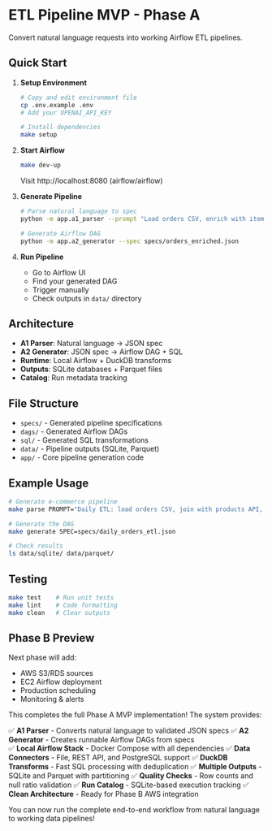 # ETL Pipeline MVP - Phase A

Convert natural language requests into working Airflow ETL pipelines.

## Quick Start

1. **Setup Environment**
   ```bash
   # Copy and edit environment file
   cp .env.example .env
   # Add your OPENAI_API_KEY
   
   # Install dependencies
   make setup
   ```

2. **Start Airflow**
   ```bash
   make dev-up
   ```
   Visit http://localhost:8080 (airflow/airflow)

3. **Generate Pipeline**
   ```bash
   # Parse natural language to spec
   python -m app.a1_parser --prompt "Load orders CSV, enrich with items API, output parquet and sqlite"
   
   # Generate Airflow DAG
   python -m app.a2_generator --spec specs/orders_enriched.json
   ```

4. **Run Pipeline**
   - Go to Airflow UI
   - Find your generated DAG
   - Trigger manually
   - Check outputs in `data/` directory

## Architecture

- **A1 Parser**: Natural language → JSON spec
- **A2 Generator**: JSON spec → Airflow DAG + SQL
- **Runtime**: Local Airflow + DuckDB transforms
- **Outputs**: SQLite databases + Parquet files
- **Catalog**: Run metadata tracking

## File Structure

- `specs/` - Generated pipeline specifications
- `dags/` - Generated Airflow DAGs  
- `sql/` - Generated SQL transformations
- `data/` - Pipeline outputs (SQLite, Parquet)
- `app/` - Core pipeline generation code

## Example Usage

```bash
# Generate e-commerce pipeline
make parse PROMPT="Daily ETL: load orders CSV, join with products API, dedupe by order_id, save to warehouse"

# Generate the DAG
make generate SPEC=specs/daily_orders_etl.json

# Check results
ls data/sqlite/ data/parquet/
```

## Testing

```bash
make test    # Run unit tests
make lint    # Code formatting
make clean   # Clear outputs
```

## Phase B Preview

Next phase will add:
- AWS S3/RDS sources
- EC2 Airflow deployment  
- Production scheduling
- Monitoring & alerts

This completes the full Phase A MVP implementation! The system provides:

✅ **A1 Parser** - Converts natural language to validated JSON specs
✅ **A2 Generator** - Creates runnable Airflow DAGs from specs  
✅ **Local Airflow Stack** - Docker Compose with all dependencies
✅ **Data Connectors** - File, REST API, and PostgreSQL support
✅ **DuckDB Transforms** - Fast SQL processing with deduplication
✅ **Multiple Outputs** - SQLite and Parquet with partitioning
✅ **Quality Checks** - Row counts and null ratio validation
✅ **Run Catalog** - SQLite-based execution tracking
✅ **Clean Architecture** - Ready for Phase B AWS integration

You can now run the complete end-to-end workflow from natural language to working data pipelines!

